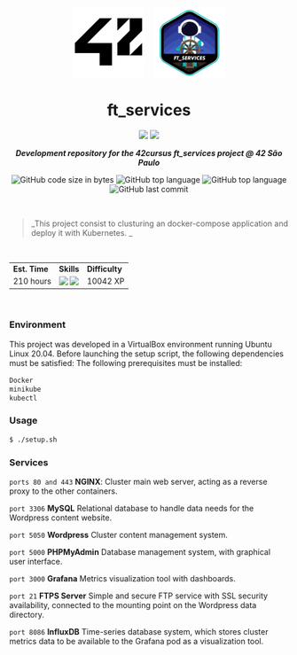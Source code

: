 <p align="center">
	<img width="130px;" src="https://raw.githubusercontent.com/iwillenshofer/resources/main/images/42_logo_black.svg" align="center" alt="42" />&nbsp;&nbsp;&nbsp;
	<img width="130px" src="https://raw.githubusercontent.com/iwillenshofer/resources/main/achievements/ft_services.png" align="center" alt="ft_services" />
	<h1 align="center">ft_services</h1>
</p>
<p align="center">
	<img src="https://img.shields.io/badge/Success-100/100_✓-gray.svg?colorA=61c265&colorB=4CAF50&style=for-the-badge">
	<img src="https://img.shields.io/badge/Linux-FCC624?style=for-the-badge&logo=linux&logoColor=black">

</p>

<p align="center">
	<b><i>Development repository for the 42cursus ft_services project @ 42 São Paulo</i></b><br>
</p>

<p align="center">
	<img alt="GitHub code size in bytes" src="https://img.shields.io/github/languages/code-size/iwillenshofer/ft_services?color=blueviolet" />
	<img alt="GitHub top language" src="https://img.shields.io/github/languages/top/iwillenshofer/ft_services?color=blue" />
	<img alt="GitHub top language" src="https://img.shields.io/github/commit-activity/t/iwillenshofer/ft_services?color=brightgreen" />
	<img alt="GitHub last commit" src="https://img.shields.io/github/last-commit/iwillenshofer/ft_services?color=brightgreen" />
</p>
<br>

> _This project consist to clusturing an docker-compose application and deploy
it with Kubernetes.
_



<br>

<p align="center">
	<table>
		<tr>
			<td><b>Est. Time</b></td>
			<td><b>Skills</b></td>
			<td><b>Difficulty</b></td>
		</tr>
		<tr>
			<td valign="top">210 hours</td>
			<td valign="top">
<img src="https://img.shields.io/badge/Network & system administration-555">
<img src="https://img.shields.io/badge/Rigor-555">
			</td>
			<td valign="top"> 10042 XP</td>
		</tr>
	</table>
</p>

<br>

### Environment
This project was developed in a VirtualBox environment running Ubuntu Linux 20.04.
Before launching the setup script, the following dependencies must be satisfied:
The following prerequisites must be installed:
```
Docker
minikube
kubectl
```

### Usage
```bash
$ ./setup.sh
```

### Services

` ports 80 and 443 ` **NGINX**:
Cluster main web server, acting as a reverse proxy to the other containers.

` port 3306 ` **MySQL**
Relational database to handle data needs for the Wordpress content website.

` port 5050 ` **Wordpress**
Cluster content management system.

` port 5000 ` **PHPMyAdmin**
Database management system, with graphical user interface.

` port 3000 ` **Grafana**
Metrics visualization tool with dashboards.

` port 21 ` **FTPS Server**
Simple and secure FTP service with SSL security availability, connected to the mounting point on the Wordpress data directory.

` port 8086 ` **InfluxDB**
Time-series database system, which stores cluster metrics data to be available to the Grafana pod as a visualization tool.
